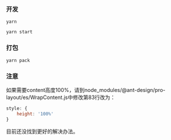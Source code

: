 ### 开发
```shell script
yarn 

yarn start
```
### 打包
```shell script
yarn pack
```
### 注意
如果需要content高度100%，请到node_modules/@ant-design/pro-layout/es/WrapContent.js中修改第83行改为：
```javascript
style: {
    height: '100%'
}
```
目前还没找到更好的解决办法。
